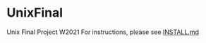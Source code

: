 # UnixFinal
Unix Final Project W2021
For instructions, please see [INSTALL.md](../blob/main/LICENSE)

